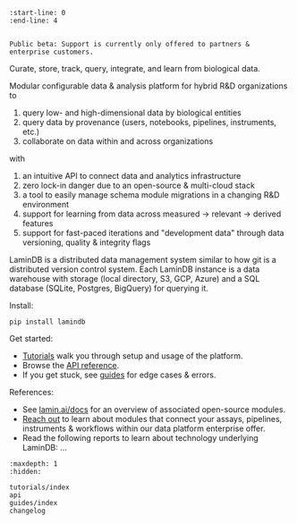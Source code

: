 ```{include} ../README.md
:start-line: 0
:end-line: 4
```

```{warning}

Public beta: Support is currently only offered to partners & enterprise customers.

```

Curate, store, track, query, integrate, and learn from biological data.

Modular configurable data & analysis platform for hybrid R&D organizations to

<!-- Key features/functionality/capabilities -->

1. query low- and high-dimensional data by biological entities
2. query data by provenance (users, notebooks, pipelines, instruments, etc.)
3. collaborate on data within and across organizations

<!-- User experience -->

with

1. an intuitive API to connect data and analytics infrastructure
2. zero lock-in danger due to an open-source & multi-cloud stack
3. a tool to easily manage schema module migrations in a changing R&D environment
4. support for learning from data across measured → relevant → derived features
5. support for fast-paced iterations and "development data" through data versioning, quality & integrity flags

<!-- High-level technical specification -->

LaminDB is a distributed data management system similar to how git is a distributed version control system.
Each LaminDB instance is a data warehouse with storage (local directory, S3, GCP, Azure) and a SQL database (SQLite, Postgres, BigQuery) for querying it.

Install:

```
pip install lamindb
```

Get started:

- [Tutorials](tutorials/index) walk you through setup and usage of the platform.
- Browse the [API reference](api).
- If you get stuck, see [guides](guides/index) for edge cases & errors.

References:

- See [lamin.ai/docs](https://lamin.ai/docs) for an overview of associated open-source modules.
- [Reach out](https://lamin.ai/contact) to learn about modules that connect your assays, pipelines, instruments & workflows within our data platform enterprise offer.
- Read the following reports to learn about technology underlying LaminDB: ...

```{toctree}
:maxdepth: 1
:hidden:

tutorials/index
api
guides/index
changelog
```
